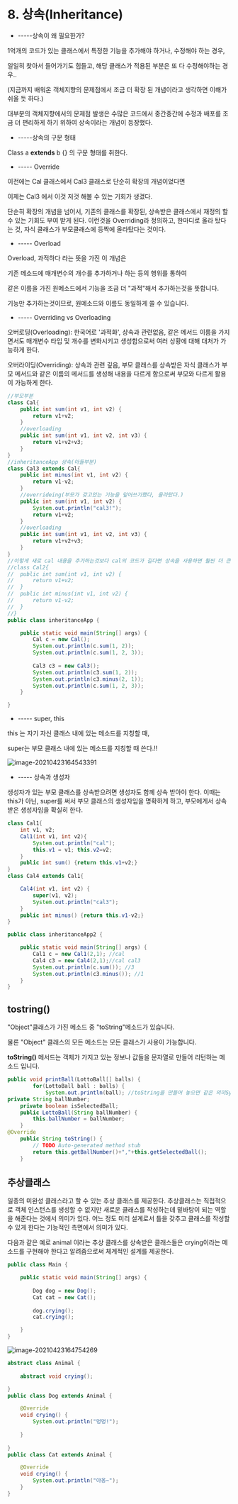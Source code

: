 # 8. 상속(Inheritance)

- -----상속이 왜 필요한가?

1억개의 코드가 있는 클래스에서 특정한 기능을 추가해야 하거나, 수정해야 하는 경우,

일일히 찾아서 들어가기도 힘들고, 해당 클래스가 적용된 부분은 또 다 수정해야하는 경우..

(지금까지 배워온 객체지향의 문제점에서 조금 더 확장 된 개념이라고 생각하면 이해가 쉬울 듯 하다.)

대부분의 객체지향에서의 문제점 발생은 수많은 코드에서 중간중간에 수정과 배포를 조금 더 편리하게 하기 위하여 상속이라는 개념이 등장했다.

- -----상속의 구문 형태

Class a **extends** b {} 의 구문 형태를 취한다.

- ----- Override

이전에는 Cal 클래스에서 Cal3 클래스로 단순히 확장의 개념이었다면

이제는 Cal3 에서 이것 저것 해볼 수 있는 기회가 생겼다.

단순히 확장의 개념을 넘어서, 기존의 클래스를 확장된, 상속받은 클래스에서 재정의 할 수 있는 기회도 부여 받게 된다. 이런것을 Overriding라 정의하고, 한마디로 올라 탔다는 것, 자식 클래스가 부모클래스에 등짝에 올라탔다는 것이다.

- ----- Overload

Overload, 과적하다 라는 뜻을 가진 이 개념은

기존 메소드에 매개변수의 개수를 추가하거나 하는 등의 행위를 통하여

같은 이름을 가진 원메소드에서 기능을 조금 더 "과적"해서 추가하는것을 뜻합니다.

기능만 추가하는것이므로, 원메소드와 이름도 동일하게 쓸 수 있습니다.

- ----- Overriding vs Overloading

오버로딩(Overloading): 한국어로 '과적화', 상속과 관련없음, 같은 메서드 이름을 가지면서도 매개변수 타입 및 개수를 변화시키고 생성함으로써 여러 상황에 대해 대처가 가능하게 한다.

오버라이딩(Overriding): 상속과 관련 깊음, 부모 클래스를 상속받은 자식 클래스가 부모 메서드와 같은 이름의 메서드를 생성해 내용을 다르게 함으로써 부모와 다르게 활용이 가능하게 한다.

```java
//부모부분
class Cal{
	public int sum(int v1, int v2) {
		return v1+v2;
	}
	//overloading
	public int sum(int v1, int v2, int v3) {
		return v1+v2+v3;
	}
}
//inheritanceApp 상속(아들부분)
class Cal3 extends Cal{
	public int minus(int v1, int v2) {
		return v1-v2;
	}
	//overrideing(부모가 갖고있는 기능을 덮어쓰기했다, 올라탔다.)
	public int sum(int v1, int v2) {
		System.out.println("cal3!");
		return v1+v2;
	}
	//overloading
	public int sum(int v1, int v2, int v3) {
		return v1+v2+v3;
	}
}
//이렇게 새로 cal 내용을 추가하는것보다 cal의 코드가 길다면 상속을 사용하면 훨씬 더 큰 강점을 지닌다. 
//class Cal2{
//	public int sum(int v1, int v2) {
//		return v1+v2;
//	}
//	public int minus(int v1, int v2) {
//		return v1-v2;
//	}
//}
public class inheritanceApp {

	public static void main(String[] args) {
		Cal c = new Cal();
		System.out.println(c.sum(1, 2));
		System.out.println(c.sum(1, 2, 3));
		
		Cal3 c3 = new Cal3();
		System.out.println(c3.sum(1, 2));
		System.out.println(c3.minus(2, 1));
		System.out.println(c.sum(1, 2, 3));
	}

}
```

- ----- super, this

this 는 자기 자신 클래스 내에 있는 메소드를 지칭할 때,

super는 부모 클래스 내에 있는 메소드를 지칭할 때 쓴다.!!

![image-20210423164543391](https://user-images.githubusercontent.com/80496345/116241039-72a53380-a79f-11eb-87fc-636c9573a6a9.png)

- ----- 상속과 생성자

생성자가 있는 부모 클래스를 상속받으려면 생성자도 함께 상속 받아야 한다. 이때는 this가 아닌, super를 써서 부모 클래스의 생성자임을 명확하게 하고, 부모에게서 상속받은 생성자임을 확실히 한다.

```java
class Cal1{
	int v1, v2;
	Cal1(int v1, int v2){
		System.out.println("cal");
		this.v1 = v1; this.v2=v2;
	}
	public int sum() {return this.v1+v2;}
}
class Cal4 extends Cal1{

	Cal4(int v1, int v2) {
		super(v1, v2);
		System.out.println("cal3");
	}
	public int minus() {return this.v1-v2;}
}

public class inheritanceApp2 {

	public static void main(String[] args) {
		Cal1 c = new Cal1(2,1); //cal
		Cal4 c3 = new Cal4(2,1);//cal cal3
		System.out.println(c.sum()); //3
		System.out.println(c3.minus()); //1
	}
}
```

## tostring()

"Object"클래스가 가진 메소드 중 "toString"메소드가 있습니다.

물론 "Object" 클래스의 모든 메소드는 모든 클래스가 사용이 가능합니다.

**toString()** 메서드는 객체가 가지고 있는 정보나 값들을 문자열로 만들어 리턴하는 메소드 입니다.

```java
public void printBall(LottoBall[] balls) {
		for(LottoBall ball : balls) {
			System.out.println(ball); //toString을 만들어 놓으면 같은 의미System.out.println(ball.toString());
private String ballNumber;
	private boolean isSelectedBall;
	public LottoBall(String ballNumber) {
		this.ballNumber = ballNumber;
	}
@Override
	public String toString() {
		// TODO Auto-generated method stub
		return this.getBallNumber()+","+this.getSelectedBall();
	}
```



## 추상클래스

일종의 미완성 클래스라고 할 수 있는 추상 클래스를 제공한다. 추상클래스는 직접적으로 객체 인스턴스를 생성할 수 없지만 새로운 클래스를 작성하는데 밑바탕이 되는 역할을 해준다는 것에서 의미가 있다. 어느 정도 미리 설계로서 틀을 갖추고 클래스를 작성할 수 있게 한다는 기능적인 측면에서 의미가 있다.

다음과 같은 예로 animal 이라는 추상 클래스를 상속받은 클래스들은 crying이라는 메소드를 구현해야 한다고 알려줌으로써 체계적인 설계를 제공한다.

```java
public class Main {

	public static void main(String[] args) {
		
		Dog dog = new Dog();
		Cat cat = new Cat();
		
		dog.crying();
		cat.crying();

	}
}
```

![image-20210423164754269](https://user-images.githubusercontent.com/80496345/116241041-733dca00-a79f-11eb-8372-595366be1dfc.png)

```java
abstract class Animal {
	
	abstract void crying();

}
public class Dog extends Animal {

	@Override
	void crying() {
		System.out.println("멍멍!");
			
	}
 
}
public class Cat extends Animal {

	@Override
	void crying() {
		System.out.println("야옹~");
	}
}
```
